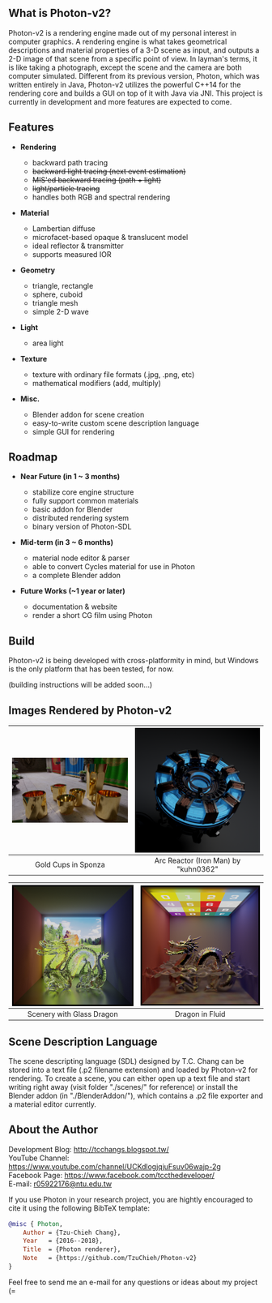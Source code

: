 ## What is Photon-v2?
Photon-v2 is a rendering engine made out of my personal interest in computer graphics. A rendering engine is what takes geometrical descriptions and material properties of a 3-D scene as input, and outputs a 2-D image of that scene from a specific point of view. In layman's terms, it is like taking a photograph, except the scene and the camera are both computer simulated. Different from its previous version, Photon, which was written entirely in Java, Photon-v2 utilizes the powerful C++14 for the rendering core and builds a GUI on top of it with Java via JNI. This project is currently in development and more features are expected to come. <br />

## Features
* **Rendering**
  * backward path tracing
  * ~~backward light tracing (next event estimation)~~
  * ~~MIS'ed backward tracing (path + light)~~
  * ~~light/particle tracing~~
  * handles both RGB and spectral rendering

* **Material**
  * Lambertian diffuse
  * microfacet-based opaque & translucent model
  * ideal reflector & transmitter
  * supports measured IOR

* **Geometry**
  * triangle, rectangle
  * sphere, cuboid
  * triangle mesh
  * simple 2-D wave

* **Light**
  * area light

* **Texture**
  * texture with ordinary file formats (.jpg, .png, etc)
  * mathematical modifiers (add, multiply)

* **Misc.**
  * Blender addon for scene creation
  * easy-to-write custom scene description language
  * simple GUI for rendering

## Roadmap
* **Near Future (in 1 ~ 3 months)**
  * stabilize core engine structure
  * fully support common materials
  * basic addon for Blender
  * distributed rendering system
  * binary version of Photon-SDL

* **Mid-term (in 3 ~ 6 months)**
  * material node editor & parser
  * able to convert Cycles material for use in Photon
  * a complete Blender addon

* **Future Works (~1 year or later)**
  * documentation & website
  * render a short CG film using Photon

## Build
Photon-v2 is being developed with cross-platformity in mind, but Windows is the only platform that has been tested, for now. <br />

(building instructions will be added soon...) <br />

## Images Rendered by Photon-v2
| <a href="./gallery/028_sponza gold cups 12800spp.png"><img src="./gallery/028_sponza gold cups 12800spp.png" align="left" width="450" ></a> | <a href="./gallery/048_Arc Reactor (Iron Man) by kuhn0362 8000spp.png"><img src="./gallery/048_Arc Reactor (Iron Man) by kuhn0362 8000spp.png" align="left" width="450" ></a> |
| :---: | :---: |
| Gold Cups in Sponza | Arc Reactor (Iron Man) by "kuhn0362"|

| <a href="./gallery/044_scenery glass dragon 6000spp.png"><img src="./gallery/044_scenery glass dragon 6000spp.png" align="left" width="450" ></a> | <a href="./gallery/045_water dragon color light.png"><img src="./gallery/045_water dragon color light.png" align="left" width="450" ></a> |
| :---: | :---: |
| Scenery with Glass Dragon | Dragon in Fluid |

## Scene Description Language
The scene descripting language (SDL) designed by T.C. Chang can be stored into a text file (.p2 filename extension) and loaded by Photon-v2 for rendering. To create a scene, you can either open up a text file and start writing right away (visit folder "./scenes/" for reference) or install the Blender addon (in "./BlenderAddon/"), which contains a .p2 file exporter and a material editor currently.

## About the Author
Development Blog: http://tcchangs.blogspot.tw/ <br />
YouTube Channel:  https://www.youtube.com/channel/UCKdlogjqjuFsuv06wajp-2g <br />
Facebook Page:    https://www.facebook.com/tccthedeveloper/ <br />
E-mail:           r05922176@ntu.edu.tw <br />

If you use Photon in your research project, you are hightly encouraged to cite it using the following BibTeX template:

```latex.bib
@misc { Photon,
	Author = {Tzu-Chieh Chang},
	Year   = {2016--2018},
	Title  = {Photon renderer},
	Note   = {https://github.com/TzuChieh/Photon-v2}
} 
```

Feel free to send me an e-mail for any questions or ideas about my project (= <br />
